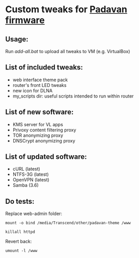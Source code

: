# Custom tweaks for [Padavan firmware](https://bitbucket.org/padavan/rt-n56u)

## Usage:
Run *add-all.bat* to upload all tweaks to VM (e.g. VirtualBox)

## List of included tweaks:
- web interface theme pack
- router's front LED tweaks
- new icon for DLNA
- my_scripts dir: useful scripts intended to run within router

## List of new software:
- KMS server for VL apps
- Privoxy content filtering proxy
- TOR anonymizing proxy
- DNSCrypt anonymizing proxy

## List of updated software:
- cURL (latest)
- NTFS-3G (latest)
- OpenVPN (latest)
- Samba (3.6)

## Do tests:

Replace web-admin folder:
``` 
mount -o bind /media/Transcend/other/padavan-theme /www 

killall httpd
```

Revert back:
```
umount -l /www
```